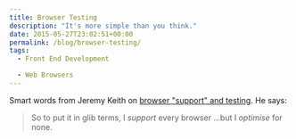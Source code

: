 ```yaml
---
title: Browser Testing
description: "It's more simple than you think."
date: 2015-05-27T23:02:51+00:00
permalink: /blog/browser-testing/
tags:
  - Front End Development

  - Web Browsers
---
```


Smart words from Jeremy Keith on [browser "support" and testing](https://adactio.com/journal/8982). He says:

> So to put it in glib terms, I _support_ every browser …but I _optimise_ for none.
